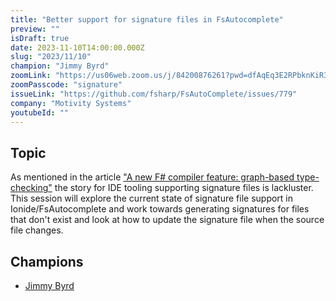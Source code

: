 ```yaml
---
title: "Better support for signature files in FsAutocomplete"
preview: ""
isDraft: true
date: 2023-11-10T14:00:00.000Z
slug: "2023/11/10"
champion: "Jimmy Byrd"
zoomLink: "https://us06web.zoom.us/j/84200876261?pwd=dfAqEq3E2RPbknKiR3quQIgCsY99Nt.1"
zoomPasscode: "signature"
issueLink: "https://github.com/fsharp/FsAutoComplete/issues/779"
company: "Motivity Systems"
youtubeId: ""
---
```


## Topic

As mentioned in the article ["A new F# compiler feature: graph-based type-checking"](https://devblogs.microsoft.com/dotnet/a-new-fsharp-compiler-feature-graphbased-typechecking/#ide-tooling) the story for IDE tooling supporting signature files is lackluster. This session will explore the current state of signature file support in Ionide/FsAutocomplete and work towards generating signatures for files that don't exist and look at how to update the signature file when the source file changes.

## Champions

- [Jimmy Byrd](https://github.com/TheAngryByrd)
